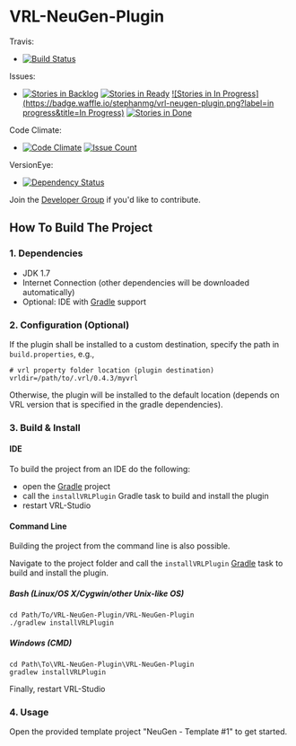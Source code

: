# VRL-NeuGen-Plugin

Travis: 
* [![Build Status](https://travis-ci.org/stephanmg/VRL-NeuGen-Plugin.svg?branch=master)](https://travis-ci.org/stephanmg/VRL-NeuGen-Plugin)

Issues:
* [![Stories in Backlog](https://badge.waffle.io/stephanmg/vrl-neugen-plugin.png?label=backlog&title=Backlog)](http://waffle.io/stephanmg/vrl-neugen-plugin)
[![Stories in Ready](https://badge.waffle.io/stephanmg/vrl-neugen-plugin.png?label=ready&title=Ready)](http://waffle.io/stephanmg/vrl-neugen-plugin)
[![Stories in In Progress](https://badge.waffle.io/stephanmg/vrl-neugen-plugin.png?label=in progress&title=In Progress)](http://waffle.io/stephanmg/vrl-neugen-plugin)
[![Stories in Done](https://badge.waffle.io/stephanmg/vrl-neugen-plugin.png?label=done&title=Done)](http://waffle.io/stephanmg/vrl-neugen-plugin)

Code Climate:
* [![Code Climate](https://codeclimate.com/github/stephanmg/VRL-NeuGen-Plugin/badges/gpa.svg)](https://codeclimate.com/github/stephanmg/VRL-NeuGen-Plugin)
[![Issue Count](https://codeclimate.com/github/stephanmg/VRL-NeuGen-Plugin/badges/issue_count.svg)](https://codeclimate.com/github/stephanmg/VRL-NeuGen-Plugin)

VersionEye:
* [![Dependency Status](https://www.versioneye.com/user/projects/57a0d6473d8eb6004f9bce99/badge.svg?style=flat-square)](https://www.versioneye.com/user/projects/57a0d6473d8eb6004f9bce99)

Join the [Developer Group](https://groups.google.com/forum/#!forum/vrl-developers) if you'd like to contribute.

## How To Build The Project

### 1. Dependencies

- JDK 1.7
- Internet Connection (other dependencies will be downloaded automatically)
- Optional: IDE with [Gradle](http://www.gradle.org/) support


### 2. Configuration (Optional)

If the plugin shall be installed to a custom destination, specify the path in `build.properties`, e.g.,
    
    # vrl property folder location (plugin destination)
    vrldir=/path/to/.vrl/0.4.3/myvrl
    
Otherwise, the plugin will be installed to the default location (depends on VRL version that is specified in the gradle dependencies).

### 3. Build & Install

#### IDE

To build the project from an IDE do the following:

- open the  [Gradle](http://www.gradle.org/) project
- call the `installVRLPlugin` Gradle task to build and install the plugin
- restart VRL-Studio

#### Command Line

Building the project from the command line is also possible.

Navigate to the project folder and call the `installVRLPlugin` [Gradle](http://www.gradle.org/)
task to build and install the plugin.

##### Bash (Linux/OS X/Cygwin/other Unix-like OS)

    cd Path/To/VRL-NeuGen-Plugin/VRL-NeuGen-Plugin
    ./gradlew installVRLPlugin
    
##### Windows (CMD)

    cd Path\To\VRL-NeuGen-Plugin\VRL-NeuGen-Plugin
    gradlew installVRLPlugin

Finally, restart VRL-Studio


### 4. Usage
Open the provided template project "NeuGen - Template #1" to get started.

